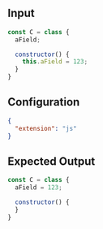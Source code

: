 
## Input
```javascript input
const C = class {
  aField;

  constructor() {
    this.aField = 123;
  }
}
```

## Configuration
```json configuration
{
  "extension": "js"
}
```

## Expected Output
```javascript expected output
const C = class {
  aField = 123;

  constructor() {
  }
}
```
